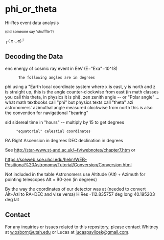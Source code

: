 # phi_or_theta
Hi-Res event data analysis 


<sub>(did someone say 'shufffle'?)</sub> 



 ┌( ಠ ◡ಠ)┘



## Decoding the Data


enc    energy of cosmic ray event in EeV (E="Exa"=10^18)

          The following angles are in degrees
phi     using a "Earth local coordinate system where x is east, y is north
          and z is straight up, this is the angle counter-clockwise from east
          (in math classes you call this theta, in physics it is phi).
zen    zenith angle -- or "Polar angle" ... what math textbooks call "phi" but physics texts call "theta"
azi     astronomers' azimuthal angle measured clockwise from north
          this is also the convention for navigational "bearing"

sid    sidereal time in "hours" -- multiply by 15 to get degrees

         "equatorial" celestial coordinates
RA    Right Ascension in degrees
DEC  declination in degrees

See http://star-www.st-and.ac.uk/~fv/webnotes/chapter7.htm or

https://sceweb.sce.uhcl.edu/helm/WEB-Positional%20Astronomy/Tutorial/Conversion/Conversion.html


Not included in the table
Astronomers use Altitude (Alt) + Azimuth for pointing telescopes
Alt = 90-zen (in degrees)

By the way the coordinates of our detector was at (needed to convert Alt+Azi to RA+DEC and vise versa)
HiRes
-112.835757 deg long
40.195203     deg lat






## Contact


For any inquiries or issues related to this repository, please contact Whitney at [w.osborn@utah.edu](mailto:w.osborn@utah.edu) or Lucas at [lucaspavlicek@gmail.com](mailto:lucaspavlicek@gmail.com).
